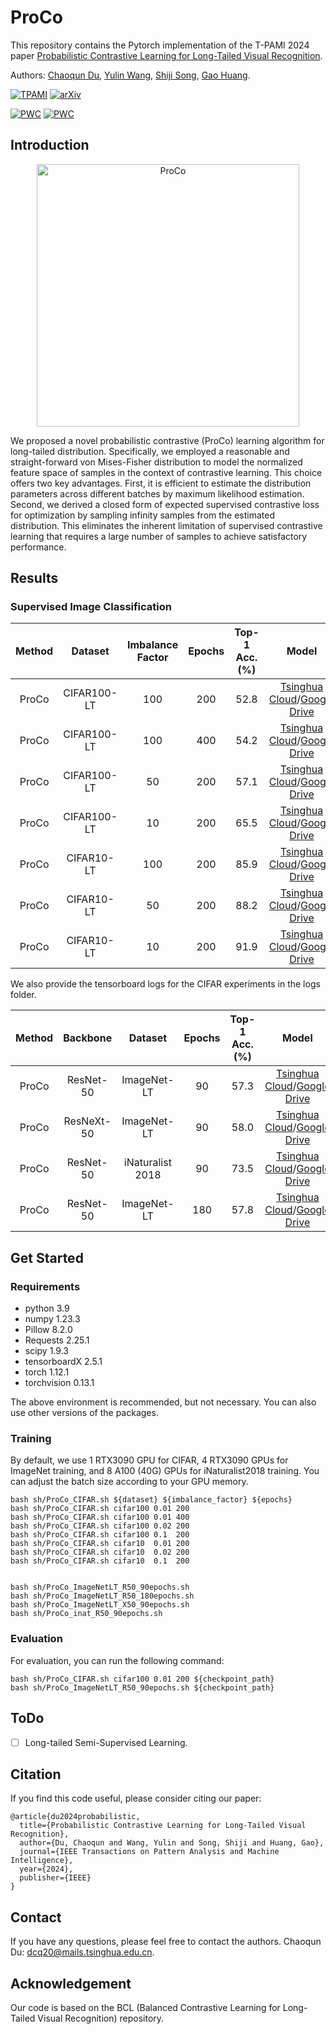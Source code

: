 # ProCo

This repository contains the Pytorch implementation of the T-PAMI 2024 paper [Probabilistic Contrastive Learning for Long-Tailed Visual Recognition](https://arxiv.org/pdf/2403.06726).

Authors: [Chaoqun Du](https://scholar.google.com/citations?user=0PSKJuYAAAAJ&hl=en), [Yulin Wang](https://www.wyl.cool/), [Shiji Song](https://scholar.google.com/citations?user=rw6vWdcAAAAJ&hl=en&oi=ao), [Gao Huang](https://www.gaohuang.net).

[![TPAMI](https://img.shields.io/badge/TPAMI2024-ProCo-green)](https://ieeexplore.ieee.org/abstract/document/10444057)
[![arXiv](https://img.shields.io/badge/arxiv-ProCo-blue)](https://arxiv.org/pdf/2403.06726)

[![PWC](https://img.shields.io/endpoint.svg?url=https://paperswithcode.com/badge/probabilistic-contrastive-learning-for-long/long-tail-learning-on-inaturalist-2018)](https://paperswithcode.com/sota/long-tail-learning-on-inaturalist-2018?p=probabilistic-contrastive-learning-for-long)
[![PWC](https://img.shields.io/endpoint.svg?url=https://paperswithcode.com/badge/probabilistic-contrastive-learning-for-long/long-tail-learning-on-imagenet-lt)](https://paperswithcode.com/sota/long-tail-learning-on-imagenet-lt?p=probabilistic-contrastive-learning-for-long)

## Introduction

<p align="center">
    <img src="figures/1.png" width= "420" alt="ProCo" />
</p>

We proposed a novel probabilistic contrastive (ProCo) learning algorithm for long-tailed distribution.
Specifically, we employed a reasonable and straight-forward von Mises-Fisher distribution to model the normalized feature space of samples in the context of contrastive learning. This choice offers two key advantages.
First, it is efficient to estimate the distribution parameters across different batches by maximum likelihood estimation.
Second, we derived a closed form of expected supervised contrastive loss for optimization by sampling infinity samples from the estimated distribution.
This eliminates the inherent limitation of supervised contrastive learning that requires a large number of samples to achieve satisfactory performance.

## Results

### Supervised Image Classification

| Method |   Dataset   | Imbalance Factor | Epochs | Top-1 Acc.(%) |                                                                                       Model                                                                                        |
| :----: | :---------: | :--------------: | :----: | :-----------: | :--------------------------------------------------------------------------------------------------------------------------------------------------------------------------------: |
| ProCo  | CIFAR100-LT |       100        |  200   |     52.8      | [Tsinghua Cloud](https://cloud.tsinghua.edu.cn/f/e9e47e54b40542529138/?dl=1)/[Google Drive](https://drive.google.com/file/d/1F5B4cuE1aMrShLxapslxlQ6iRj1lcDcK/view?usp=drive_link) |
| ProCo  | CIFAR100-LT |       100        |  400   |     54.2      | [Tsinghua Cloud](https://cloud.tsinghua.edu.cn/f/eed82aa8bd15430eb91a/?dl=1)/[Google Drive](https://drive.google.com/file/d/1fJlSaTl2Z74OgJXPWyOdEbqS1WwZDlh9/view?usp=drive_link) |
| ProCo  | CIFAR100-LT |        50        |  200   |     57.1      | [Tsinghua Cloud](https://cloud.tsinghua.edu.cn/f/106dc689c68d4bf29f22/?dl=1)/[Google Drive](https://drive.google.com/file/d/1yh2HZNcxxWaz7k5lSaNMuVxkUuLhHNfY/view?usp=drive_link) |
| ProCo  | CIFAR100-LT |        10        |  200   |     65.5      | [Tsinghua Cloud](https://cloud.tsinghua.edu.cn/f/2913d850a9344b9f9fa4/?dl=1)/[Google Drive](https://drive.google.com/file/d/1WTlq6YOKJ1HG9Asl9RtyQ9jwb5cpD3Pc/view?usp=drive_link) |
| ProCo  | CIFAR10-LT  |       100        |  200   |     85.9      | [Tsinghua Cloud](https://cloud.tsinghua.edu.cn/f/6c88268eadb5413e8b98/?dl=1)/[Google Drive](https://drive.google.com/file/d/1s0luV1HkvSaJd0xkZ_FRyYYjRwTrasml/view?usp=drive_link) |
| ProCo  | CIFAR10-LT  |        50        |  200   |     88.2      | [Tsinghua Cloud](https://cloud.tsinghua.edu.cn/f/55d8dedcece84431aab6/?dl=1)/[Google Drive](https://drive.google.com/file/d/1RdSTqChtWvc_iAubW0OMyQURCHcctYZn/view?usp=drive_link) |
| ProCo  | CIFAR10-LT  |        10        |  200   |     91.9      | [Tsinghua Cloud](https://cloud.tsinghua.edu.cn/f/2fe00aacba6b48a2b689/?dl=1)/[Google Drive](https://drive.google.com/file/d/1bl7Ipq5kFgou6WszYHAAuO_qyRTRIgJE/view?usp=drive_link) |

We also provide the tensorboard logs for the CIFAR experiments in the logs folder.

| Method |  Backbone  |     Dataset      | Epochs | Top-1 Acc.(%) |                                                                                       Model                                                                                        |
| :----: | :--------: | :--------------: | :----: | :-----------: | :--------------------------------------------------------------------------------------------------------------------------------------------------------------------------------: |
| ProCo  | ResNet-50  |   ImageNet-LT    |   90   |     57.3      | [Tsinghua Cloud](https://cloud.tsinghua.edu.cn/f/65b8347a5c924802b3ea/?dl=1)/[Google Drive](https://drive.google.com/file/d/1hjG526DzgZcjV02eivx9bICzkhRduu4E/view?usp=drive_link) |
| ProCo  | ResNeXt-50 |   ImageNet-LT    |   90   |     58.0      | [Tsinghua Cloud](https://cloud.tsinghua.edu.cn/f/b79733cac1f345118fca/?dl=1)/[Google Drive](https://drive.google.com/file/d/16Ux5sGZ0Rium7II7AdS2V3p8nAgkfP6m/view?usp=drive_link) |
| ProCo  | ResNet-50  | iNaturalist 2018 |   90   |     73.5      | [Tsinghua Cloud](https://cloud.tsinghua.edu.cn/f/e152e5f89b8f43198c96/?dl=1)/[Google Drive](https://drive.google.com/file/d/1-5CjaNmoGUNoOa6FMv2DsiZ3iLIdzzJ3/view?usp=drive_link) |
| ProCo  | ResNet-50  |   ImageNet-LT    |  180   |     57.8      | [Tsinghua Cloud](https://cloud.tsinghua.edu.cn/f/b2a4c15858da4bceb534/?dl=1)/[Google Drive](https://drive.google.com/file/d/1af9i5jzJpTXMLJbFsIxS1Obf0Hb0b-bN/view?usp=drive_link) |

## Get Started

### Requirements

- python 3.9
- numpy 1.23.3
- Pillow 8.2.0
- Requests 2.25.1
- scipy 1.9.3
- tensorboardX 2.5.1
- torch 1.12.1
- torchvision 0.13.1

The above environment is recommended, but not necessary. You can also use other versions of the packages.

### Training

By default, we use 1 RTX3090 GPU for CIFAR, 4 RTX3090 GPUs for ImageNet training, and 8 A100 (40G) GPUs for iNaturalist2018 training. You can adjust the batch size according to your GPU memory.

```[bash]
bash sh/ProCo_CIFAR.sh ${dataset} ${imbalance_factor} ${epochs}
bash sh/ProCo_CIFAR.sh cifar100 0.01 200
bash sh/ProCo_CIFAR.sh cifar100 0.01 400
bash sh/ProCo_CIFAR.sh cifar100 0.02 200
bash sh/ProCo_CIFAR.sh cifar100 0.1  200
bash sh/ProCo_CIFAR.sh cifar10  0.01 200
bash sh/ProCo_CIFAR.sh cifar10  0.02 200
bash sh/ProCo_CIFAR.sh cifar10  0.1  200
```

```[bash]

bash sh/ProCo_ImageNetLT_R50_90epochs.sh
bash sh/ProCo_ImageNetLT_R50_180epochs.sh
bash sh/ProCo_ImageNetLT_X50_90epochs.sh
bash sh/ProCo_inat_R50_90epochs.sh
```

### Evaluation

For evaluation, you can run the following command:

```[bash]
bash sh/ProCo_CIFAR.sh cifar100 0.01 200 ${checkpoint_path}
bash sh/ProCo_ImageNetLT_R50_90epochs.sh ${checkpoint_path}
```

## ToDo

- [ ] Long-tailed Semi-Supervised Learning.

## Citation

If you find this code useful, please consider citing our paper:

```[tex]
@article{du2024probabilistic,
  title={Probabilistic Contrastive Learning for Long-Tailed Visual Recognition},
  author={Du, Chaoqun and Wang, Yulin and Song, Shiji and Huang, Gao},
  journal={IEEE Transactions on Pattern Analysis and Machine Intelligence},
  year={2024},
  publisher={IEEE}
}
```

## Contact

If you have any questions, please feel free to contact the authors. Chaoqun Du: <dcq20@mails.tsinghua.edu.cn>.

## Acknowledgement

Our code is based on the BCL (Balanced Contrastive Learning for Long-Tailed Visual Recognition) repository.
